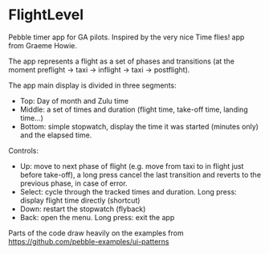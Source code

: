# FlightLevel
Pebble timer app for GA pilots.
Inspired by the very nice Time flies! app from Graeme Howie.

The app represents a flight as a set of phases and transitions (at the moment preflight -> taxi -> inflight -> taxi -> postflight).

The app main display is divided in three segments:
* Top: Day of month and Zulu time
* Middle: a set of times and duration (flight time, take-off time, landing time...)
* Bottom: simple stopwatch, display the time it was started (minutes only) and the elapsed time.

Controls:
* Up: move to next phase of flight (e.g. move from taxi to in flight just before take-off), a long press cancel the last transition and reverts to the previous phase, in case of error.
* Select: cycle through the tracked times and duration. Long press: display flight time directly (shortcut)
* Down: restart the stopwatch (flyback)
* Back: open the menu. Long press: exit the app

Parts of the code draw heavily on the examples from https://github.com/pebble-examples/ui-patterns
